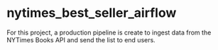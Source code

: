 # nytimes_best_seller_airflow
For this project, a production pipeline is create to ingest data from the NYTimes Books API and send the list to end users.
